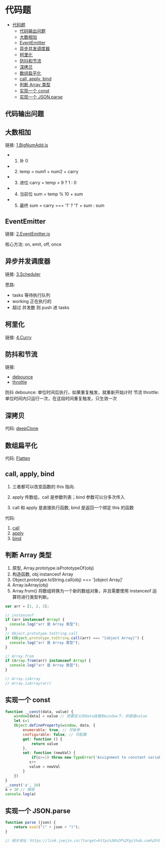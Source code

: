 # 代码题

- [代码题](#代码题)
  - [代码输出问题](#代码输出问题)
  - [大数相加](#大数相加)
  - [EventEmitter](#eventemitter)
  - [异步并发调度器](#异步并发调度器)
  - [柯里化](#柯里化)
  - [防抖和节流](#防抖和节流)
  - [深拷贝](#深拷贝)
  - [数组扁平化](#数组扁平化)
  - [call, apply, bind](#call-apply-bind)
  - [判断 Array 类型](#判断-array-类型)
  - [实现一个 const](#实现一个-const)
  - [实现一个 JSON.parse](#实现一个-jsonparse)

## 代码输出问题



## 大数相加

链接: [1.BigNumAdd.js](1.BigNumAdd.js)

- 1. 补 0
- 2. temp = num1 + num2 + carry
- 3. 进位 carry = temp > 9 ? 1 : 0
- 4. 当前位 sum = temp % 10 + sum
- 5. 最终 sum = carry === '1' ? '1' + sum : sum

## EventEmitter

链接: [2.EventEmitter.js](2.EventEmitter.js)

核心方法: on, emit, off, once

## 异步并发调度器

链接: [3.Scheduler](3.Scheduler.js)

思路:

- tasks 等待执行队列
- working 正在执行的
- 超过 并发数 则 push 进 tasks

## 柯里化

链接: [4.Curry](4.Curry.js)

## 防抖和节流

链接:

- [debounce](debounce.js)
- [throttle](throttle.js)

防抖 debounce: 单位时间后执行，如果重复触发，就重新开始计时
节流 throttle: 单位时间内只运行一次，在这段时间重复触发，只生效一次

## 深拷贝

代码: [deepClone](deepClone.js)

## 数组扁平化

代码: [Flatten](Flatten.js)

## call, apply, bind

1. 三者都可以改变函数的 this 指向.

2. apply 传数组，call 是参数列表；bind 参数可以分多次传入

3. call 和 apply 是直接执行函数, bind 是返回一个绑定 this 的函数

代码:

1. [call](call.js)
2. [apply](apply.js)
3. [bind](bind.js)

## 判断 Array 类型

1. 原型, Array.prototype.isPrototypeOf(obj)
2. 构造函数, obj instanceof Array
3. Object.prototype.toString.call(obj) === '[object Array]'
4. Array.isArray(obj)
5. Array.from() 将数组转换为一个新的数组对象，并且需要使用 instanceof 运算符进行类型判断。

```js
var arr = [1, 2, 3];

// instanceof
if (arr instanceof Array) {
  console.log("arr 是 Array 类型");
}
// Object.prototype.toString.call
if (Object.prototype.toString.call(arr) === "[object Array]") {
  console.log("arr 是 Array 类型");
}

// Array.from
if (Array.from(arr) instanceof Array) {
  console.log("arr 是 Array 类型");
}

// Array.isArray
// Array.isArray(arr)
```

## 实现一个 const

```js
function __const(data, value) {
    window[data] = value // 把要定义的data挂载到window下，并赋值value
	let c=1
    Object.defineProperty(window, data, { 
        enumerable: true, // 可枚举
        configurable: false, // 可配置
        get: function () {
			return value
        },
        set: function (newVal) {
			if(c>=1) throw new TypeError('Assignment to constant variable')
           c++
		   value = newVal
        }
    })
}
__const('a', 10)
a = 10 // 报错
console.log(a)
```

## 实现一个 JSON.parse

```js
function parse (json) {
    return eval("(" + json + ")");
}

// 相关地址：https://link.juejin.cn/?target=https%3A%2F%2Fgithub.com%2Fdouglascrockford%2FJSON-js%2Fblob%2Fmaster%2Fjson2.js%23L373
```
